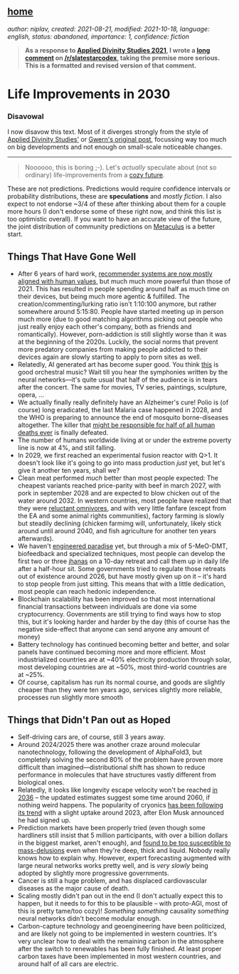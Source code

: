 [home](./index.md)
-------------------

*author: niplav, created: 2021-08-21, modified: 2021-10-18, language: english, status: abandoned, importance: 1, confidence: fiction*

> __As a response to [Applied Divinity Studies
2021](https://applieddivinitystudies.com/2030/)<!--TODO: tooltip-->, I wrote a [long
comment](https://old.reddit.com/r/slatestarcodex/comments/p5lf7n/ordinary_life_improvements_2030/h979po7/)
on [/r/slatestarcodex](https://old.reddit.com/r/slatestarcodex), taking
the premise more serious. This is a formatted and revised version of
that comment.__

Life Improvements in 2030
===========================

### Disavowal

I now disavow this text. Most of it diverges strongly from the style of
[Applied Divinity Studies'](https://applieddivinitystudies.com/2030/) or
[Gwern's original post](https://www.gwern.net/Improvements), focussing
way too much on big developments and not enough on small-scale noticeable
changes.

-----------------

> Noooooo, this is boring ;-). Let's *actually* speculate
about (not so ordinary) life-improvements from a [cozy
future](https://nintil.com/cozy-futurism "Cozy Futurism").

These are not predictions. Predictions would require confidence intervals
or probability distributions, these are **speculations** and *mostly
fiction*. I also expect to not endorse ~3/4 of these after thinking about
them for a couple more hours (I don't endorse some of these right now,
and think this list is too optimistic overall). If you want to have
an accurate view of the future, the joint distribution of community
predictions on [Metaculus](https://metaculus.com) is a better start.

Things That Have Gone Well
---------------------------

*	After 6 years of hard work, [recommender systems are now mostly
	aligned with human values](https://arxiv.org/abs/2107.10939v1),
	but much much more powerful than those of 2021. This has
	resulted in people spending around half as much time on
	their devices, but being much more agentic & fulfilled. The
	creation/commenting/lurking ratio isn't 1:10:100 anymore, but
	rather somewhere around 5:15:80. People have started meeting up
	in person much more (due to good matching algorithms picking out
	people who just really enjoy each other's company, both as friends
	and romantically). However, porn-addiction is still slightly
	worse than it was at the beginning of the 2020s. Luckily, the
	social norms that prevent more predatory companies from making
	people addicted to their devices again are slowly starting to
	apply to porn sites as well.
*	Relatedly, AI generated art has become super good. You think
	[this](https://www.youtube.com/watch?v=mgHxmAsINDk) is good
	orchestral music? Wait till you hear the symphonies written
	by the neural networks—it's quite usual that half of the
	audience is in tears after the concert. The same for movies,
	TV series, paintings, sculpture, opera, …
*	We actually finally really definitely have an Alzheimer's
	cure! Polio is (of course) long eradicated, the last Malaria
	case happened in 2028, and the WHO is preparing to announce
	the end of mosquito borne-diseases altogether. The killer
	that [might be responsible for half of all human deaths
	ever](https://en.wikipedia.org/wiki/Mosquito) is finally defeated.
*	The number of humans worldwide living at or under the extreme
	poverty line is now at 4%, and still falling.
*	In 2029, we first reached an experimental fusion reactor with
	Q>1. It doesn't look like it's going to go into mass production
	*just* yet, but let's give it another ten years, shall we?
*	Clean meat performed *much* better than most people
	expected: The cheapest variants reached price-parity with beef
	in march 2027, with pork in september 2028 and are expected to
	blow chicken out of the water around 2032. In western
	countries, most people have realized that they were [reluctant
	omnivores](https://thingofthings.wordpress.com/2020/12/04/the-conflicted-omnivore/),
	and with very little fanfare (except from the EA and some animal
	rights communities), factory farming is slowly but steadily
	declining (chicken farmimg will, unfortunately, likely stick
	around until around 2040, and fish agriculture for another ten
	years afterwards).
*	We haven't [engineered
	paradise](https://www.paradise-engineering.com/) yet, but
	through a mix of 5-MeO-DMT, biofeedback and specialized
	techniques, most people can develop the first two or three
	[jhanas](https://en.wikipedia.org/wiki/Dhy%C4%81na_in_Buddhism)
	on a 10-day retreat and call them up in daily life after a
	half-hour sit. Some governments tried to regulate those retreats
	out of existence around 2026, but have mostly given up on it –
	it's hard to stop people from just sitting. This means that with
	a little dedication, most people can reach hedonic independence.
*	Blockchain scalability has been improved so that most
	international financial transactions between individuals are
	done via some cryptocurrency. Governments are still trying to
	find ways how to stop this, but it's looking harder and harder
	by the day (this of course has the negative side-effect that
	anyone can send anyone any amount of money)
*	Battery technology has continued becoming better and better, and
	solar panels have continued becoming more and more efficient. Most
	industrialized countries are at ~40% electricity production
	through solar, most developing countries are at ~50%, most
	third-world countries are at ~25%.
*	Of course, capitalism has run its normal course, and goods are
	slightly cheaper than they were ten years ago, services slightly
	more reliable, processes run slightly more smooth

Things that Didn't Pan out as Hoped
--------------------------------------------

* Self-driving cars are, of course, still 3 years away.
*	Around 2024/2025 there was another craze around molecular
	nanotechnology, following the development of AlphaFold3, but
	completely solving the second 80% of the problem have proven
	more difficult than imagined—distributional shift has shown
	to reduce performance in molecules that have structures vastly
	different from biological ones.
*	Relatedly, it looks like
	longevity escape velocity won't be reached [in
	2036](https://www.longevity.technology/longevity-escape-velocity-by-2035-and-it-will-be-free/)
	– the updated estimates suggest some time around 2060, if nothing
	weird happens. The popularity of cryonics [has been following its
	trend](http://lessdead.com/how-many-humans-will-have-their-brain-preserved-forecasts-and-trends)
	with a slight uptake around 2023, after Elon Musk announced he
	had signed up.
*	Prediction markets have been properly tried (even
	though some hardliners still insist that 5 million
	participants, with over a billion dollars in the biggest
	market, aren't enough), and [found to be too susceptible to
	mass-delusions](https://vitalik.ca/general/2021/02/18/election.html)
	even when they're deep, thick and liquid. Nobody really knows
	how to explain why. However, expert forecasting augmented with
	large neural networks works pretty well, and is *very slowly*
	being adopted by slightly more progressive governments.
*	Cancer is still a huge problem, and has displaced cardiovascular
	diseases as the major cause of death.
*	Scaling mostly didn't pan out in the end (I don't actually expect
	this to happen, but it needs to for this to be plausible –
	with proto-AGI, most of this is pretty tame/too cozy)! *Something
	something* causality *something* neural networks didn't become
	modular enough.
*	Carbon-capture technology and geoengineering have been
	politicized, and are likely not going to be implemented in western
	countries. It's very unclear how to deal with the remaining carbon
	in the atmosphere after the switch to renewables has been fully
	finished. At least proper carbon taxes have been implemented in
	most western countries, and around half of all cars are electric.
